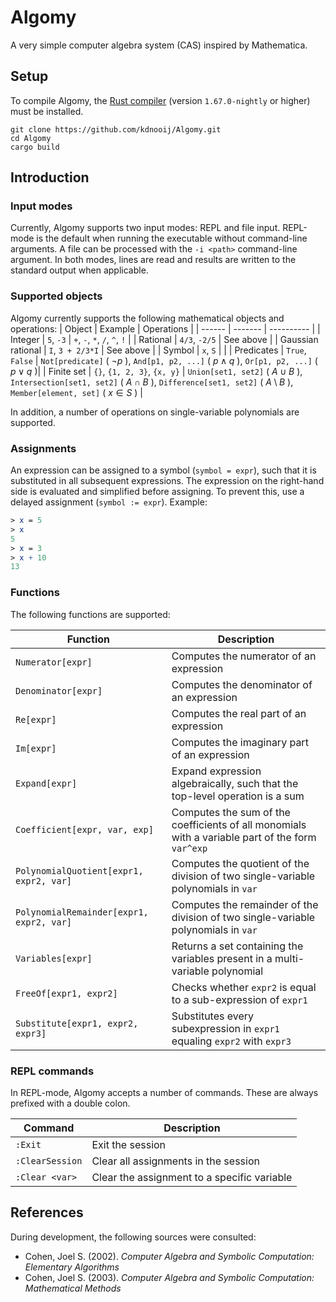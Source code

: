 # Algomy

A very simple computer algebra system (CAS) inspired by Mathematica.

## Setup

To compile Algomy, the [Rust compiler](https://www.rust-lang.org/tools/install) (version `1.67.0-nightly` or higher) must be installed.
```shell
git clone https://github.com/kdnooij/Algomy.git
cd Algomy
cargo build
```

## Introduction

### Input modes

Currently, Algomy supports two input modes: REPL and file input. REPL-mode is the default when running the executable without command-line arguments. A file can be processed with the `-i <path>` command-line argument.
In both modes, lines are read and results are written to the standard output when applicable.

### Supported objects

Algomy currently supports the following mathematical objects and operations:
| Object | Example | Operations | 
| ------ | ------- | ---------- |
| Integer | `5`, `-3` | `+`, `-`, `*`, `/`, `^`, `!` |
| Rational | `4/3`, `-2/5` | See above |
| Gaussian rational | `I`, `3 + 2/3*I` | See above |
| Symbol | `x`, `S` |  |
| Predicates | `True`, `False` | `Not[predicate]` ( $\neg p$ ), `And[p1, p2, ...]` ( $p\land q$ ), `Or[p1, p2, ...]` ( $p\lor q$ )|
| Finite set | `{}`, `{1, 2, 3}`, `{x, y}` | `Union[set1, set2]` ( $A\cup B$ ), `Intersection[set1, set2]` ( $A\cap B$ ), `Difference[set1, set2]` ( $A\setminus B$ ), `Member[element, set]` ( $x \in S$ ) |

In addition, a number of operations on single-variable polynomials are supported.

### Assignments

An expression can be assigned to a symbol (`symbol = expr`), such that it is substituted in all subsequent expressions. The expression on the right-hand side is evaluated and simplified before assigning. To prevent this, use a delayed assignment (`symbol := expr`).
Example:
```nb
> x = 5
> x
5
> x = 3
> x + 10
13
```

### Functions
The following functions are supported:

| Function | Description |
| -------- | ----------- |
| `Numerator[expr]` | Computes the numerator of an expression |
| `Denominator[expr]` | Computes the denominator of an expression |
| `Re[expr]` | Computes the real part of an expression |
| `Im[expr]` | Computes the imaginary part of an expression |
| `Expand[expr]` | Expand expression algebraically, such that the top-level operation is a sum |
| `Coefficient[expr, var, exp]` | Computes the sum of the coefficients of all monomials with a variable part of the form `var^exp` |
| `PolynomialQuotient[expr1, expr2, var]` | Computes the quotient of the division of two single-variable polynomials in `var` |
| `PolynomialRemainder[expr1, expr2, var]` | Computes the remainder of the division of two single-variable polynomials in `var` |
| `Variables[expr]` | Returns a set containing the variables present in a multi-variable polynomial  |
| `FreeOf[expr1, expr2]` | Checks whether `expr2` is equal to a sub-expression of `expr1` |
| `Substitute[expr1, expr2, expr3]` | Substitutes every subexpression in `expr1` equaling `expr2` with `expr3` |

### REPL commands

In REPL-mode, Algomy accepts a number of commands. These are always prefixed with a double colon.

| Command | Description |
| ------- | ----------- |
| `:Exit` | Exit the session |
| `:ClearSession` | Clear all assignments in the session |
| `:Clear <var>` | Clear the assignment to a specific variable |

## References

During development, the following sources were consulted:

* Cohen, Joel S. (2002). *Computer Algebra and Symbolic Computation: Elementary Algorithms*
* Cohen, Joel S. (2003). *Computer Algebra and Symbolic Computation: Mathematical Methods*
